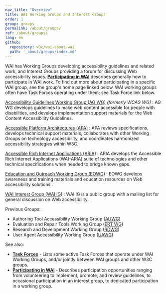 ```yaml
---
nav_title: "Overview"
title: WAI Working Groups and Interest Groups
order: 1
group: groups
permalink: /about/groups/
ref: /about/groups/
lang: en
github:
  repository: w3c/wai-about-wai
  path: '_about/groups/index.md'
---
```


WAI has Working Groups developing accessibility guidelines and related
work, and Interest Groups providing a forum for discussing Web
accessibility issues. **[Participating in WAI](/get-involved/)**
describes generally how to participate in WAI work. To find out more
about participating in a specific WAI group, see the group's home page
linked below. WAI working groups often have Task Forces operating under
them; see Task Force link below.

[Accessibility Guidelines Working Group (AG WG)](/about/groups/agwg/) *(formerly WCAG WG)*
:   AG WG develops guidelines to make web content accessible for people
    with disabilities, and develops implementation support materials for
    the Web Content Accessibility Guidelines.

[Accessible Platform Architectures (APA)](/about/groups/apawg/)
:   APA reviews specifications, develops technical support materials,
    collaborates with other Working Groups on technology accessibility,
    and coordinates harmonized accessibility strategies within W3C.

[Accessible Rich Internet Applications (ARIA)](/about/groups/ariawg/)
:   ARIA develops the Accessible Rich Internet Applications (WAI-ARIA)
    suite of technologies and other technical specifications when needed
    to bridge known gaps.

[Education and Outreach Working Group (EOWG)](/about/groups/eowg/)
:   EOWG develops awareness and training materials and education
    resources on Web accessibility solutions .

[WAI Interest Group (WAI IG)](/about/groups/waiig/)
:   WAI IG is a public group with a mailing list for general discussion
    on Web accessibility.

Previous Groups:

-   Authoring Tool Accessibility Working Group
    ([AUWG](https://www.w3.org/WAI/AU/Overview.html))
-   Evaluation and Repair Tools Working Group ([ERT WG](https://www.w3.org/WAI/ER/Overview.html))
-   Research and Development Working Group ([RDWG](https://www.w3.org/WAI/RD/Overview.html))
-   User Agent Accessibility Working Group ([UAWG](https://www.w3.org/WAI/UA/Overview.html))

See also:

-   [**Task Forces**](/about/groups/task-forces/) - Lists some active Task Forces that
    operate under WAI Working Groups, and/or jointly between WAI groups
    and other W3C groups.
-   **[Participating in WAI](/about/participate/)** - Describes participation
    opportunities ranging from volunteering to implement, promote, and
    review guidelines, to occasional participation in an interest group,
    to dedicated participation in a working group.
